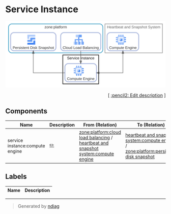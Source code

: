 # Service Instance

![view](node-service_instance.svg)



<p align="right">
  [ <a href="../input/ndiag.descriptions/_node-service_instance.md">:pencil2: Edit description</a> ]
<p>

## Components

| Name | Description | From (Relation) | To (Relation) |
| --- | --- | --- | --- |
| service instance:compute engine |  <a href="../input/ndiag.descriptions/_component-service_instance_compute_engine.md">:pencil2:</a> | [zone:platform:cloud load balancing](layer-zone.md#zoneplatform) / [heartbeat and snapshot system:compute engine](node-heartbeat_and_snapshot_system.md) | [heartbeat and snapshot system:compute engine](node-heartbeat_and_snapshot_system.md) / [zone:platform:persistent disk snapshot](layer-zone.md#zoneplatform) |

## Labels

| Name | Description |
| --- | --- |

---

> Generated by [ndiag](https://github.com/k1LoW/ndiag)
